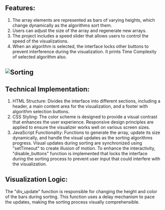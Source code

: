 ## **Features:**
 1. The array elements are represented as bars of varying heights, which change dynamically as the algorithms sort them.
 2. Users can adjust the size of the array and regenerate new arrays.
 3. The project includes a speed slider that allows users to control the speed of the visualizations.
 4. When an algorithm is selected, the interface locks other buttons to prevent interference during the visualization. It prints Time Complexity of selected algorithm also.
## ![Sorting](https://github.com/user-attachments/assets/cf56a989-b35a-47c8-b6bb-ca901f84e7ec)
## **Technical Implementation:**
 1. HTML Structure: Divides the interface into different sections, including a header, a main content area for the visualization, and a footer with algorithm selection buttons.
 2. CSS Styling: The color scheme is designed to provide a visual contrast that enhances the user experience. Responsive design principles are applied to ensure the visualizer works well on various screen sizes.
 3. JavaScript Functionality: Functions to generate the array, update its size dynamically, and handle the visual updates as the sorting algorithms progress. Visual updates during sorting are synchronized using 
 "setTimeout" to create illusion of motion. To enhance the interactivity, "disable_buttons" function is implemented that locks the interface during the sorting process to prevent user input that could interfere 
 with the visualization.
## Visualization Logic:
The "div_update" function is responsible for changing the height and color of the bars during sorting. This function uses a delay mechanism to pace the updates, making the sorting process visually comprehensible.
